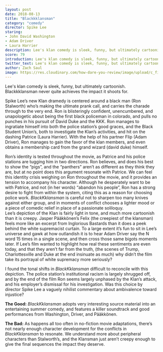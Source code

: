 ```yaml
---
layout: post
date: 2018-08-13
title: "Blackkklansman"
category: "comedy"
director: Spike Lee
staring: 
- John David Washington
- Adam Driver
- Laura Harrier
description: Lee's klan comedy is sleek, funny, but ultimately cartoonish. Blackkklansman never quite achieves the impact it shoots for.
score: 79
introduction: Lee's klan comedy is sleek, funny, but ultimately cartoonish. Blackkklansman never quite achieves the impact it shoots for.
twitter_text: Lee's klan comedy is sleek, funny, but ultimately cartoonish. Blackkklansman never quite achieves the impact it shoots for.
author: Zach Saul
image: https://res.cloudinary.com/how-dare-you-review/image/upload/c_fill,h_399,w_760/v1529979103/blackkklansman.jpg
---
```




Lee's klan comedy is sleek, funny, but ultimately cartoonish. Blackkklansman never quite achieves the impact it shoots for.  

Spike Lee’s new Klan dramedy is centered around a black man (Ron Stalworth) who’s making the ultimate prank call, and carries the charade through to the very end. Ron is blisteringly confident, unencumbered, and unapologetic about being the first black policeman in colorado, and pulls no punches in his pursuit of David Duke and the KKK. Ron manages to ingratiate himself into both the police station’s good graces, and the Black Student Union’s, both to investigate the Klan’s activities, and hit on the dashing Patrice (Laura Harrier). With the help of his partner Flip (Adam Driver), Ron manages to gain the favor of the klan members, and even obtains a membership card from the grand wizard (david duke) himself. 

Ron’s identity is tested throughout the movie, as Patrice and his police stations are tugging him in two directions. Ron believes, and does his best to show the “pigs”, and the “panthers” aren’t as different as they think they are, but at no point does this argument resonate with Patrice. We can feel this identity crisis weighing on Ron throughout the movie, and it provides an tension to accompany his character. Although he desperately want to be with Patrice, and not (in her words) “abandon his people”, Ron has a strong desire to fight from within the system, citing this as a reason for choosing police work. *BlackKklansman* is careful not to sharpen too many knives against either group, and in moments of conflict chooses a lighter mood or a piece of comedic relief in place of a passionate soliloquy.    
Lee’s depiction of the Klan is fairly light in tone, and much more cartoonish than it is creepy. Jasper Pääkkönen’s Felix (the creepiest of the klansman) feels more like an excerpt from Inglorious Bastards than it does a peek behind the white supremacist curtain. To a large extent it’s fun to sit in Lee’s universe and gawk at how outlandish it is to hear Adam Driver say the N word 15 times in a single scene, and then cross those same bigots moments later. If Lee’s film wanted to highlight how real these sentiments are even today, and that they aren’t far from the truth, (the scenes of Trump, Charlottesville and Duke at the end insinuate as much) why didn’t the film take its portrayal of white supremacy more seriously?

I found the tonal shifts in *BlackKklansman* difficult to reconcile with this depiction. The police station’s institutional racism is largely shrugged off, and by the end of the film Ron seems largely unphased by the Klan’s attack, and his employer’s dismissal for his investigation. Was this choice by director Spike Lee a vaguely nihilist commentary about ambivalence toward injustice?   

**The Good:** *BlackKklansman* adopts very interesting source material into an entertaining summer comedy, and features a killer soundtrack and good performances from Washington, Driver, and Pääkkönen. 

**The Bad:** As happens all too often in no-fiction movie adaptations, there’s not nearly enough character development for the conflicts in *BlackKklansman* to resonate. We understand more about peripheral characters than Stalworth’s, and the Klansman just aren’t creepy enough to give the final sequences the impact they deserve.  